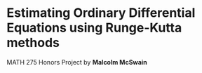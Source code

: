 # Estimating Ordinary Differential Equations using Runge-Kutta methods
MATH 275 Honors Project by **Malcolm McSwain**
